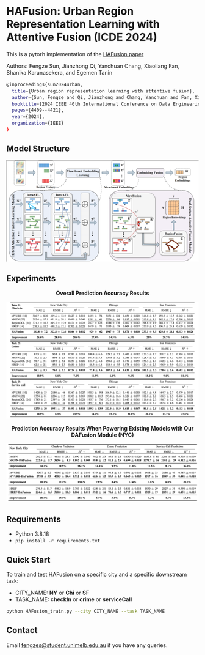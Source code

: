 # HAFusion: Urban Region Representation Learning with Attentive Fusion (ICDE 2024)

This is a pytorh implementation of the [HAFusion paper](https://arxiv.org/abs/2312.04606)

Authors: Fengze Sun, Jianzhong Qi, Yanchuan Chang, Xiaoliang Fan, Shanika Karunasekera, and Egemen Tanin

```bash
@inproceedings{sun2024urban,
  title={Urban region representation learning with attentive fusion},
  author={Sun, Fengze and Qi, Jianzhong and Chang, Yanchuan and Fan, Xiaoliang and Karunasekera, Shanika and Tanin, Egemen},
  booktitle={2024 IEEE 40th International Conference on Data Engineering (ICDE)},
  pages={4409--4421},
  year={2024},
  organization={IEEE}
}
```
## Model Structure
<p align="center">
    <img src="Images/model structure.png" width="700">
</p>

## Experiments
<p align="center"><strong>Overall Prediction Accuracy Results</strong></p>
<p align="center">
    <img src="Images/Experiment.png" width="700"> 
</p>

<p align="center"><strong>Prediction Accuracy Results When Powering Existing Models with Our DAFusion Module (NYC)</strong></p>
<div align="center">
    <img src="Images/DAFusion.png" width="700"> 
</div>

## Requirements
- Python 3.8.18
- `pip install -r requirements.txt`

## Quick Start
To train and test HAFusion on a specific city and a specific downstream task:

- CITY_NAME: <strong>NY</strong> or <strong>Chi</strong> or <strong>SF</strong>
- TASK_NAME: <strong>checkIn</strong> or <strong>crime</strong> or <strong>serviceCall</strong>

```bash
python HAFusion_train.py --city CITY_NAME --task TASK_NAME
```

## Contact
Email fengzes@student.unimelb.edu.au if you have any queries.
